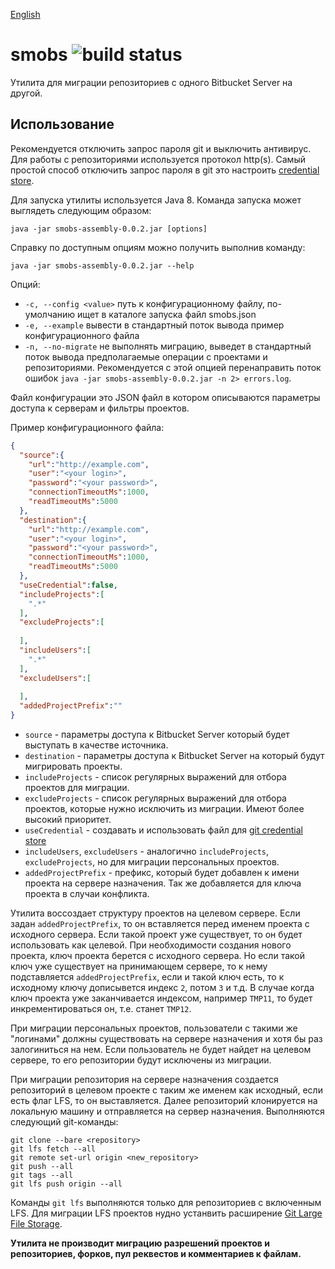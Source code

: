 [English](README.md)

# smobs ![build status][build-status]

Утилита для миграции репозиториев с одного Bitbucket Server на другой.

## Использование

Рекомендуется отключить запрос пароля git и выключить антивирус. Для работы с репозиториями используется протокол http(s). Самый простой способ отключить запрос пароля в git это настроить [credential store][git-credential-store].

Для запуска утилиты используется Java 8. Команда запуска может выглядеть следующим образом:

```
java -jar smobs-assembly-0.0.2.jar [options]
```

Справку по доступным опциям можно получить выполнив команду:

```
java -jar smobs-assembly-0.0.2.jar --help
```

Опций:

* `-c, --config <value>`  путь к конфигурационному файлу, по-умолчанию ищет в каталоге запуска файл smobs.json
* `-e, --example` вывести в стандартный поток вывода пример конфигурационного файла
* `-n, --no-migrate` не выполнять миграцию, выведет в стандартный поток вывода предполагаемые операции с проектами и репозиториями. Рекомендуется с этой опцией перенаправить поток ошибок `java -jar smobs-assembly-0.0.2.jar -n 2> errors.log`.

Файл конфигурации это JSON файл в котором описываются параметры доступа к серверам и фильтры проектов.

Пример конфигурационного файла:

```json
{
  "source":{
    "url":"http://example.com",
    "user":"<your login>",
    "password":"<your password>",
    "connectionTimeoutMs":1000,
    "readTimeoutMs":5000
  },
  "destination":{
    "url":"http://example.com",
    "user":"<your login>",
    "password":"<your password>",
    "connectionTimeoutMs":1000,
    "readTimeoutMs":5000
  },
  "useCredential":false,
  "includeProjects":[
    ".*"
  ],
  "excludeProjects":[
    
  ],
  "includeUsers":[
    ".*"
  ],
  "excludeUsers":[
    
  ],
  "addedProjectPrefix":""
}

```

* `source` - параметры доступа к Bitbucket Server который будет выступать в качестве источника.
* `destination` - параметры доступа к Bitbucket Server на который будут мигрировать проекты.
* `includeProjects` - список регулярных выражений для отбора проектов для миграции.
* `excludeProjects` - список регулярных выражений для отбора проектов, которые нужно исключить из миграции. Имеют более высокий приоритет.
* `useCredential` - создавать и использовать файл для [git credential store][git-credential-store]
* `includeUsers`, `excludeUsers` - аналогично `includeProjects`, `excludeProjects`, но для миграции персональных проектов.
* `addedProjectPrefix` - префикс, который будет добавлен к имени проекта на сервере назначения. Так же добавляется для ключа проекта в случаи конфликта.

Утилита воссоздает структуру проектов на целевом сервере. Если задан `addedProjectPrefix`, то он вставляется перед именем проекта с исходного сервера. Если такой проект уже существует, то он будет использовать как целевой. При необходимости создания нового проекта, ключ проекта берется с исходного сервера. Но если такой ключ уже существует на принимающем сервере, то к нему подставляется `addedProjectPrefix`, если и такой ключ есть, то к исходному ключу дописывется индекс `2`, потом `3` и т.д. В случае когда ключ проекта уже заканчивается индексом, например `TMP11`, то будет инкрементироваться он, т.е. станет `TMP12`.

При миграции персональных проектов, пользователи с такими же "логинами" должны существовать на сервере назначения и хотя бы раз залогиниться на нем. Если пользователь не будет найдет на целевом сервере, то его репозитории будут исключены из миграции.

При миграции репозитория на сервере назначения создается репозиторий в целевом проекте с таким же именем как исходный, если есть флаг LFS, то он выставляется. Далее репозиторий клонируется на локальную машину и отправляется на сервер назначения. Выполняются следующий git-команды:

```
git clone --bare <repository>
git lfs fetch --all
git remote set-url origin <new_repository>
git push --all
git tags --all
git lfs push origin --all
```

Команды `git lfs` выполняются только для репозиториев с включенным LFS. Для миграции LFS проектов нудно устанвить расширение [Git Large File Storage][git-lfs-ext].

**Утилита не производит миграцию разрешений проектов и репозиториев, форков, пул реквестов и комментариев к файлам.**

[git-credential-store]:https://git-scm.com/docs/git-credential-store
[git-lfs-ext]:https://git-lfs.github.com/
[build-status]:https://travis-ci.org/ashashev/smobs.svg?branch=master